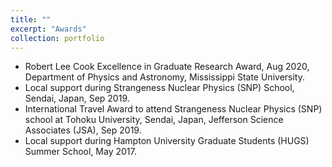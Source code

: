 ```yaml
---
title: ""
excerpt: "Awards"
collection: portfolio
---
```

* Robert Lee Cook Excellence in Graduate Research Award, Aug 2020, Department of Physics and Astronomy, Mississippi State University.
* Local support during Strangeness Nuclear Physics (SNP) School, Sendai, Japan, Sep 2019.
* International Travel Award to attend Strangeness Nuclear Physics (SNP) school at Tohoku University, Sendai, Japan, Jefferson Science Associates (JSA), Sep 2019.
* Local support during Hampton University Graduate Students (HUGS) Summer School, May 2017.
